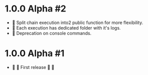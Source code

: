 
# 1.0.0 Alpha #2

- :star2: Split chain execution into2 public function for more flexibility.
- :star2: Each execution has dedicated folder with it's logs.
- :wrench: Deprecation on console commands.


# 1.0.0 Alpha #1
- :confetti_ball: :tada: First release :tada: :confetti_ball: